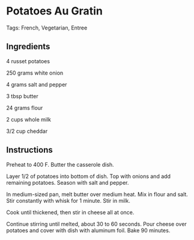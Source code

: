 # Potatoes Au Gratin

Tags: French, Vegetarian, Entree



## Ingredients

4 russet potatoes

250 grams white onion

4 grams salt and pepper

3 tbsp butter

24 grams flour

2 cups whole milk

3/2 cup cheddar



## Instructions

Preheat to 400 F. Butter the casserole dish.

Layer 1/2 of potatoes into bottom of dish. Top with onions and add remaining potatoes. Season with salt and pepper.

In medium-sized pan, melt butter over medium heat. Mix in flour and salt. Stir constantly with whisk for 1 minute. Stir in milk.

Cook until thickened, then stir in cheese all at once.

Continue stirring until melted, about 30 to 60 seconds. Pour cheese over potatoes and cover with dish with aluminum foil. Bake 90 minutes.
